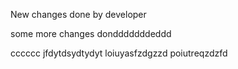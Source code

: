 New changes done by developer

some more changes dondddddddeddd


cccccc
jfdytdsydtydyt
loiuyasfzdgzzd
poiutreqzdzfd

